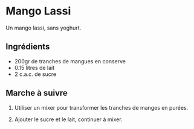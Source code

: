 Mango Lassi
===========

Un mango lassi, sans yoghurt.

Ingrédients
-----------

* 200gr de tranches de mangues en conserve
* 0.15 litres de lait
* 2 c.a.c. de sucre

Marche à suivre
---------------

1. Utiliser un mixer pour transformer les tranches de manges en purées.

2. Ajouter le sucre et le lait, continuer à mixer.
